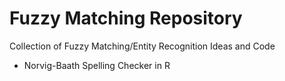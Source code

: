 # Fuzzy Matching Repository
Collection of Fuzzy Matching/Entity Recognition Ideas and Code

* Norvig-Baath Spelling Checker in R
